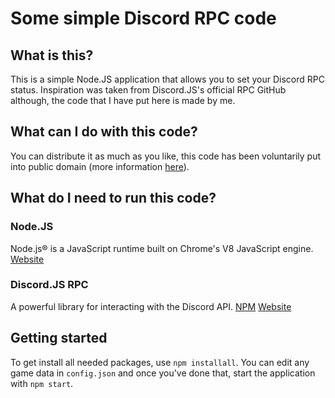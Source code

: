 # Some simple Discord RPC code
## What is this?
This is a simple Node.JS application that allows you to set your Discord RPC status. Inspiration was taken from Discord.JS's official RPC GitHub although, the code that I have put here is made by me.

## What can I do with this code?
You can distribute it as much as you like, this code has been voluntarily put into public domain (more information [here](https://github.com/sysollie/discord-rpc/blob/master/LICENSE)).

## What do I need to run this code?
### Node.JS
Node.js® is a JavaScript runtime built on Chrome's V8 JavaScript engine.
[Website](https://nodejs.org)

### Discord.JS RPC
A powerful library for interacting with the Discord API.
[NPM](https://npmjs.com/package/discord-rpc)
[Website](https://discord.js.org/#/docs/rpc/)

## Getting started
To get install all needed packages, use `npm installall`. You can edit any game data in `config.json` and once you've done that, start the application with `npm start`.
